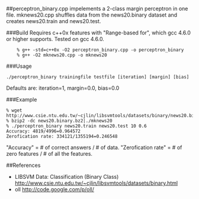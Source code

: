 ##perceptron_binary.cpp
impelements a 2-class margin perceptron in one file. 
mknews20.cpp shuffles data from the news20.binary dataset and creates news20.train and news20.test.

###Build
Requires c++0x features with "Range-based for", which gcc 4.6.0 or higher supports. Tested on gcc 4.6.0. 
```
    % g++ -std=c++0x -O2 perceptron_binary.cpp -o perceptron_binary
    % g++ -O2 mknews20.cpp -o mknews20
```

###Usage

    ./perceptron_binary trainingfile testfile [iteration] [margin] [bias]
Defaults are: iteration=1, margin=0.0, bias=0.0

###Example
```
% wget http://www.csie.ntu.edu.tw/~cjlin/libsvmtools/datasets/binary/news20.binary.bz2
% bzip2 -dc news20.binary.bz2|./mknews20
% ./perceptron_binary news20.train news20.test 10 0.6
Accuracy: 4819/4996=0.964572
Zerofication rate: 334121/1355194=0.246548
```
"Accuracy" = # of correct answers / # of data.
"Zerofication rate" = # of zero features / # of all the features.

##References
 - LIBSVM Data: Classification (Binary Class) http://www.csie.ntu.edu.tw/~cjlin/libsvmtools/datasets/binary.html
 - oll http://code.google.com/p/oll/

